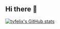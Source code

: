 ## Hi there 👋

<!--
**tyjcbzd/tyjcbzd** is a ✨ _special_ ✨ repository because its `README.md` (this file) appears on your GitHub profile.

Here are some ideas to get you started:

- 🔭 I’m currently working on ...
- 🌱 I’m currently learning ...
- 👯 I’m looking to collaborate on ...
- 🤔 I’m looking for help with ...
- 💬 Ask me about ...
- 📫 How to reach me: ...
- 😄 Pronouns: ...
- ⚡ Fun fact: ...
-->

[![tyfelix's GitHub stats](https://github-readme-stats.vercel.app/api?username=tyjcbzd&show_icons=true&theme=panda)](https://github.com/anuraghazra/github-readme-stats)
